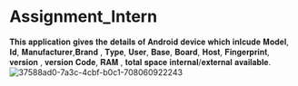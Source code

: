 # Assignment_Intern
𝐓𝐡𝐢𝐬 𝐚𝐩𝐩𝐥𝐢𝐜𝐚𝐭𝐢𝐨𝐧 𝐠𝐢𝐯𝐞𝐬 𝐭𝐡𝐞 𝐝𝐞𝐭𝐚𝐢𝐥𝐬 𝐨𝐟 𝐀𝐧𝐝𝐫𝐨𝐢𝐝 𝐝𝐞𝐯𝐢𝐜𝐞 𝐰𝐡𝐢𝐜𝐡 𝐢𝐧𝐥𝐜𝐮𝐝𝐞 𝐌𝐨𝐝𝐞𝐥, 𝐈𝐝, 𝐌𝐚𝐧𝐮𝐟𝐚𝐜𝐭𝐮𝐫𝐞𝐫,𝐁𝐫𝐚𝐧𝐝 , 𝐓𝐲𝐩𝐞, 𝐔𝐬𝐞𝐫, 𝐁𝐚𝐬𝐞, 𝐁𝐨𝐚𝐫𝐝, 𝐇𝐨𝐬𝐭, 𝐅𝐢𝐧𝐠𝐞𝐫𝐩𝐫𝐢𝐧𝐭, 𝐯𝐞𝐫𝐬𝐢𝐨𝐧 , 𝐯𝐞𝐫𝐬𝐢𝐨𝐧 𝐂𝐨𝐝𝐞, 𝐑𝐀𝐌 , 𝐭𝐨𝐭𝐚𝐥 𝐬𝐩𝐚𝐜𝐞 𝐢𝐧𝐭𝐞𝐫𝐧𝐚𝐥/𝐞𝐱𝐭𝐞𝐫𝐧𝐚𝐥 𝐚𝐯𝐚𝐢𝐥𝐚𝐛𝐥𝐞.
![37588ad0-7a3c-4cbf-b0c1-708060922243](https://user-images.githubusercontent.com/87956374/234034271-fcc389f0-4ecd-4632-b7d6-ee21e0eda8a9.jpg)
